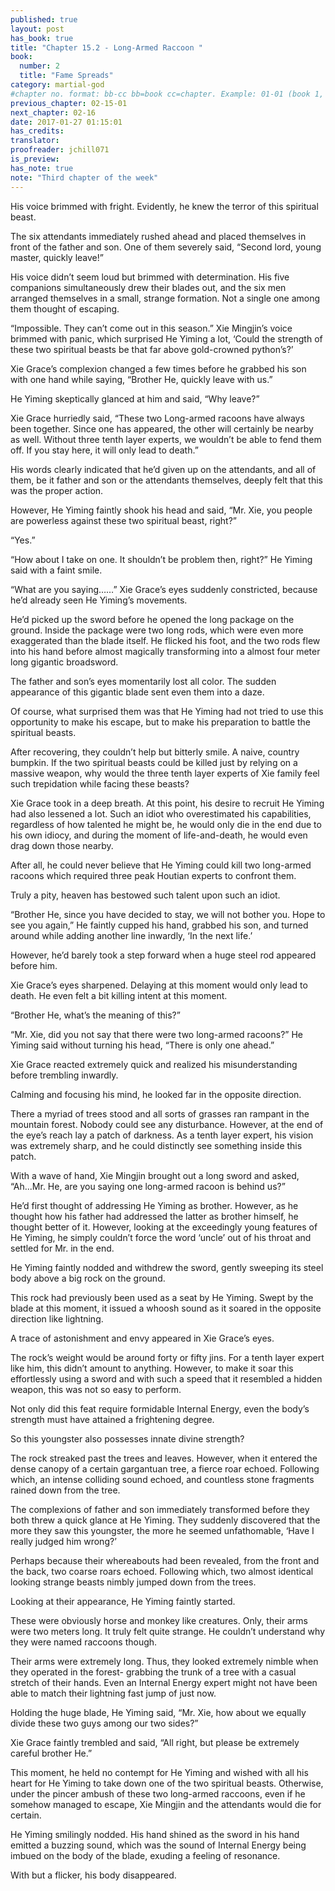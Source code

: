 ```yaml
---
published: true
layout: post
has_book: true
title: "Chapter 15.2 - Long-Armed Raccoon "
book:
  number: 2
  title: "Fame Spreads"
category: martial-god
#chapter no. format: bb-cc bb=book cc=chapter. Example: 01-01 (book 1, chapter 1)
previous_chapter: 02-15-01
next_chapter: 02-16
date: 2017-01-27 01:15:01 
has_credits:
translator:
proofreader: jchill071
is_preview: 
has_note: true
note: "Third chapter of the week"
---
```

His voice brimmed with fright. Evidently, he knew the terror of this spiritual beast.

The six attendants immediately rushed ahead and placed themselves in front of the father and son. One of them severely said, “Second lord, young master, quickly leave!”

His voice didn’t seem loud but brimmed with determination. His five companions simultaneously drew their blades out, and the six men arranged themselves in a small, strange formation. Not a single one among them thought of escaping.
<!--more-->

“Impossible. They can’t come out in this season.” Xie Mingjin’s voice brimmed with panic, which surprised He Yiming a lot, ‘Could the strength of these two spiritual beasts be that far above gold-crowned python’s?’

Xie Grace’s complexion changed a few times before he grabbed his son with one hand while saying, “Brother He, quickly leave with us.”

He Yiming skeptically glanced at him and said, “Why leave?”

Xie Grace hurriedly said, “These two Long-armed racoons have always been together. Since one has appeared, the other will certainly be nearby as well. Without three tenth layer experts, we wouldn’t be able to fend them off. If you stay here, it will only lead to death.”

His words clearly indicated that he’d given up on the attendants, and all of them, be it father and son or the attendants themselves, deeply felt that this was the proper action.

However, He Yiming faintly shook his head and said, “Mr. Xie, you people are powerless against these two spiritual beast, right?”

“Yes.”

“How about I take on one. It shouldn’t be problem then, right?” He Yiming said with a faint smile.

“What are you saying……” Xie Grace’s eyes suddenly constricted, because he’d already seen He Yiming’s movements.

He’d picked up the sword before he opened the long package on the ground. Inside the package were two long rods, which were even more exaggerated than the blade itself. He flicked his foot, and the two rods flew into his hand before almost magically transforming into a almost four meter long gigantic broadsword.

The father and son’s eyes momentarily lost all color. The sudden appearance of this gigantic blade sent even them into a daze.

Of course, what surprised them was that He Yiming had not tried to use this opportunity to make his escape, but to make his preparation to battle the spiritual beasts.

After recovering, they couldn’t help but bitterly smile. A naive, country bumpkin. If the two spiritual beasts could be killed just by relying on a massive weapon, why would the three tenth layer experts of Xie family feel such trepidation while facing these beasts?

Xie Grace took in a deep breath. At this point, his desire to recruit He Yiming had also lessened a lot. Such an idiot who overestimated his capabilities, regardless of how talented he might be, he would only die in the end due to his own idiocy, and during the moment of life-and-death, he would even drag down those nearby.

After all, he could never believe that He Yiming could kill two long-armed racoons which required three peak Houtian experts to confront them.

Truly a pity, heaven has bestowed such talent upon such an idiot.

“Brother He, since you have decided to stay, we will not bother you. Hope to see you again,” He faintly cupped his hand, grabbed his son, and turned around while adding another line inwardly, ‘In the next life.’

However, he’d barely took a step forward when a huge steel rod appeared before him.

Xie Grace’s eyes sharpened. Delaying at this moment would only lead to death. He even felt a bit killing intent at this moment.

“Brother He, what’s the meaning of this?”

“Mr. Xie, did you not say that there were two long-armed racoons?” He Yiming said without turning his head, “There is only one ahead.”

Xie Grace reacted extremely quick and realized his misunderstanding before trembling inwardly.  

Calming and focusing his mind, he looked far in the opposite direction.

There a myriad of trees stood and all sorts of grasses ran rampant in the mountain forest. Nobody could see any disturbance. However, at the end of the eye’s reach lay a patch of darkness. As a tenth layer expert, his vision was extremely sharp, and he could distinctly see something inside this patch.

With a wave of hand, Xie Mingjin brought out a long sword and asked, “Ah...Mr. He, are you saying one long-armed racoon is behind us?”

He’d first thought of addressing He Yiming as brother. However, as he thought how his father had addressed the latter as brother himself, he thought better of it. However, looking at the exceedingly young features of He Yiming, he simply couldn’t force the word ‘uncle’ out of his throat and settled for Mr. in the end.

He Yiming faintly nodded and withdrew the sword, gently sweeping its steel body above a big rock on the ground.

This rock had previously been used as a seat by He Yiming. Swept by the blade at this moment, it issued a whoosh sound as it soared in the opposite direction like lightning.

A trace of astonishment and envy appeared in Xie Grace’s eyes.

The rock’s weight would be around forty or fifty jins. For a tenth layer expert like him, this didn’t amount to anything. However, to make it soar this effortlessly using a sword and with such a speed that it resembled a hidden weapon, this was not so easy to perform.

Not only did this feat require formidable Internal Energy, even the body’s strength must have attained a frightening degree.

So this youngster also possesses innate divine strength?

The rock streaked past the trees and leaves. However, when it entered the dense canopy of a certain gargantuan tree, a fierce roar echoed. Following which, an intense colliding sound echoed, and countless stone fragments rained down from the tree.

The complexions of father and son immediately transformed before they both threw a quick glance at He Yiming. They suddenly discovered that the more they saw this youngster, the more he seemed unfathomable, ‘Have I really judged him wrong?’

Perhaps because their whereabouts had been revealed, from the front and the back, two coarse roars echoed. Following which, two almost identical looking strange beasts nimbly jumped down from the trees.
 
Looking at their appearance, He Yiming faintly started.

These were obviously horse and monkey like creatures. Only, their arms were two meters long. It truly felt quite strange. He couldn’t understand why they were named raccoons though.

Their arms were extremely long. Thus, they looked extremely nimble when they operated in the forest- grabbing the trunk of a tree with a casual stretch of their hands. Even an Internal Energy expert might not have been able to match their lightning fast jump of just now.

Holding the huge blade, He Yiming said, “Mr. Xie, how about we equally divide these two guys among our two sides?”

Xie Grace faintly trembled and said, “All right, but please be extremely careful brother He.”

This moment, he held no contempt for He Yiming and wished with all his heart for He Yiming to take down one of the two spiritual beasts. Otherwise, under the pincer ambush of these two long-armed raccoons, even if he somehow managed to escape, Xie Mingjin and the attendants would die for certain.

He Yiming smilingly nodded. His hand shined as the sword in his hand emitted a buzzing sound, which was the sound of Internal Energy being imbued on the body of the blade, exuding a feeling of resonance. 

With but a flicker, his body disappeared.
